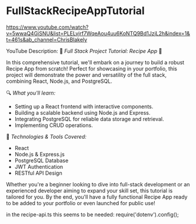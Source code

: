 # FullStackRecipeAppTutorial
https://www.youtube.com/watch?v=5wwaQ4GiSNU&list=PLELvjrf7WqeAou4uu6KoNTQ9Bd1JzjL2h&index=1&t=461s&ab_channel=ChrisBlakely

YouTube Description:
🚀 *Full Stack Project Tutorial: Recipe App* 🚀

In this comprehensive tutorial, we'll embark on a journey to build a robust Recipe App from scratch! Perfect for showcasing in your portfolio, this project will demonstrate the power and versatility of the full stack, combining React, Node.js, and PostgreSQL.

🔍 *What you'll learn:*
- Setting up a React frontend with interactive components.
- Building a scalable backend using Node.js and Express.
- Integrating PostgreSQL for reliable data storage and retrieval.
- Implementing CRUD operations.


🔧 *Technologies & Tools Covered:*
- React
- Node.js & Express.js
- PostgreSQL Database
- JWT Authentication
- RESTful API Design

Whether you're a beginner looking to dive into full-stack development or an experienced developer aiming to expand your skill set, this tutorial is tailored for you. By the end, you'll have a fully functional Recipe App ready to be added to your portfolio or even launched for public use!



in the recipe-api.ts this seems to be needed:
require('dotenv').config();